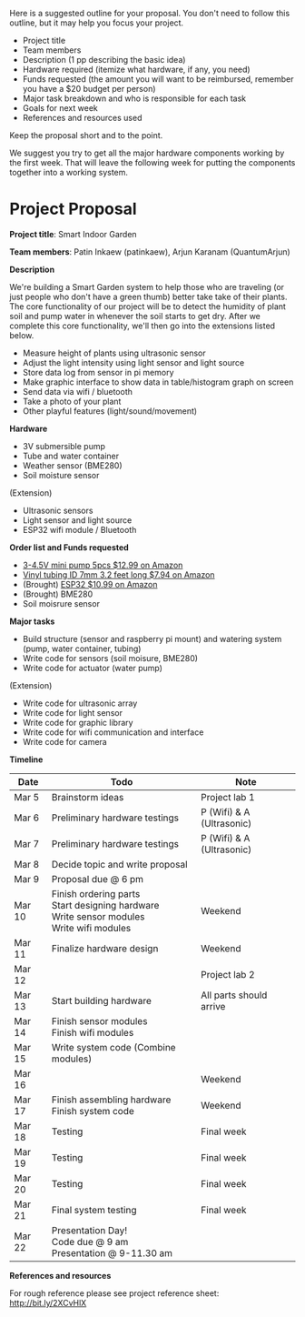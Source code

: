 
Here is a suggested outline for your proposal. You don't need to follow this
outline, but it may help you focus your project.

* Project title
* Team members
* Description (1 pp describing the basic idea)
* Hardware required (itemize what hardware, if any, you need)
* Funds requested (the amount you will want to be reimbursed, remember you have
  a $20 budget per person)
* Major task breakdown and who is responsible for each task
* Goals for next week
* References and resources used

Keep the proposal short and to the point.

We suggest you try to get all the major hardware components working by the
first week. That will leave the following week for putting the components
together into a working system.

# Project Proposal

**Project title**: Smart Indoor Garden

**Team members**: Patin Inkaew (patinkaew), Arjun Karanam (QuantumArjun)

**Description**

We're building a Smart Garden system to help those who are traveling (or just people who don't have a green thumb) better take take of their plants. The core functionality of our project will be to detect the humidity of plant soil and pump water in whenever the soil starts to get dry. After we complete this core functionality, we'll then go into the extensions listed below.

* Measure height of plants using ultrasonic sensor
* Adjust the light intensity using light sensor and light source
* Store data log from sensor in pi memory
* Make graphic interface to show data in table/histogram graph on screen
* Send data via wifi / bluetooth
* Take a photo of your plant
* Other playful features (light/sound/movement)

**Hardware**

* 3V submersible pump
* Tube and water container
* Weather sensor (BME280)
* Soil moisture sensor

(Extension)

* Ultrasonic sensors
* Light sensor and light source
* ESP32 wifi module / Bluetooth

**Order list and Funds requested**

* [3-4.5V mini pump 5pcs $12.99 on Amazon](https://www.amazon.com/JIUWU-Horizontal-Micro-Submersible-3-4-5V/dp/B01N0Y4R83/ref=sr_1_1?keywords=3v+water+pump&qid=1552029359&s=lawn-garden&sr=1-1)
* [Vinyl tubing ID 7mm 3.2 feet long $7.94 on Amazon](https://www.amazon.com/Yobett-Vinyl-Tubing-3-2-0-39-Cooling/dp/B00IXBZDD2/ref=sr_1_4?keywords=7mm+tubing&qid=1552029964&s=industrial&sr=1-4)
* (Brought) [ESP32 $10.99 on Amazon](https://www.amazon.com/gp/product/B0718T232Z/ref=ppx_yo_dt_b_asin_title_o00_s00?ie=UTF8&psc=1)
* (Brought) BME280
* Soil moisrure sensor

**Major tasks**

* Build structure (sensor and raspberry pi mount) and watering system (pump, water container, tubing)
* Write code for sensors (soil moisure, BME280)
* Write code for actuator (water pump)

(Extension)
* Write code for ultrasonic array
* Write code for light sensor
* Write code for graphic library
* Write code for wifi communication and interface
* Write code for camera

**Timeline**

| Date | Todo | Note |
| --- | ----- | --- |
| Mar 5 | Brainstorm ideas | Project lab 1 |
| Mar 6 | Preliminary hardware testings | P (Wifi) & A (Ultrasonic) |
| Mar 7 | Preliminary hardware testings | P (Wifi) & A (Ultrasonic) |
| Mar 8 | Decide topic and write proposal | |
| Mar 9 | Proposal due @ 6 pm| |
| Mar 10 | Finish ordering parts <br> Start designing hardware <br> Write sensor modules <br> Write wifi modules | Weekend |
| Mar 11 | Finalize hardware design | Weekend |
| Mar 12 | | Project lab 2 |
| Mar 13 | Start building hardware| All parts should arrive |
| Mar 14 | Finish sensor modules <br> Finish wifi modules| |
| Mar 15 | Write system code (Combine modules)| |
| Mar 16 | | Weekend |
| Mar 17 | Finish assembling hardware <br> Finish system code| Weekend |
| Mar 18 | Testing | Final week |
| Mar 19 | Testing | Final week |
| Mar 20 | Testing | Final week |
| Mar 21 | Final system testing | Final week |
| Mar 22| Presentation Day! <br>Code due @ 9 am <br>Presentation @ 9-11.30 am| |


**References and resources**

For rough reference please see project reference sheet: http://bit.ly/2XCvHlX
